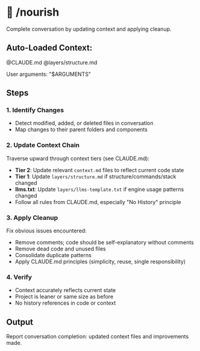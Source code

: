 # 🍃 /nourish

Complete conversation by updating context and applying cleanup.

## Auto-Loaded Context:

@CLAUDE.md
@layers/structure.md

User arguments: "$ARGUMENTS"

## Steps

### 1. Identify Changes

- Detect modified, added, or deleted files in conversation
- Map changes to their parent folders and components

### 2. Update Context Chain

Traverse upward through context tiers (see CLAUDE.md):

- **Tier 2**: Update relevant `context.md` files to reflect current code state
- **Tier 1**: Update `layers/structure.md` if structure/commands/stack changed
- **llms.txt**: Update `layers/llms-template.txt` if engine usage patterns changed
- Follow all rules from CLAUDE.md, especially "No History" principle

### 3. Apply Cleanup

Fix obvious issues encountered:

- Remove comments; code should be self-explanatory without comments
- Remove dead code and unused files
- Consolidate duplicate patterns
- Apply CLAUDE.md principles (simplicity, reuse, single responsibility)

### 4. Verify

- Context accurately reflects current state
- Project is leaner or same size as before
- No history references in code or context

## Output

Report conversation completion: updated context files and improvements made.
